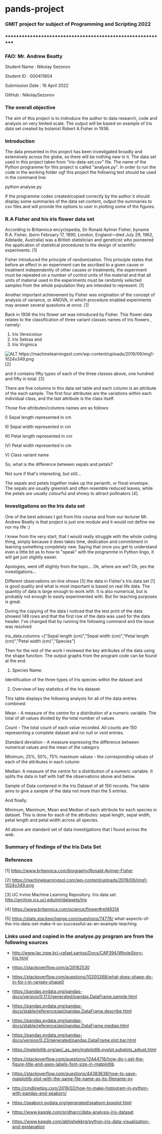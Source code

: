 # pands-project

### GMIT project for subject of Programming and Scripting 2022
### **********************************************************
### FAO: Mr. Andrew Beatty

Student Name        :      Nikolay Sezonov

Student ID          :      G00411604  

Submission Date     :      16 April 2022

GitHub              :      NikolaySezonov      


### The overall objective

The aim of this project is to indroduce the author to data research, code and analysis on very limited scale. The output will be based on example of Iris data set created by botanist Robert A.Fisher in 1936.

### Introduction

The data presented in this project has been investigated broadly and extensively across the globe, so there will be nothing new in it. The data set used in this project taken from "iris-data-set.csv" file. The name of the Python programme for this project is called "analyse.py". In order to run the code in the working folder ogf this project the following text should be used in the command line:

python analyse.py 

If the programme codes created/copied correctly by the author it should display some summaries of the data set content, output the summaries to csv files and will provide the options to user in plotting some of the figures.

### R.A Fisher and his iris flower data set

According to Britannica encyclopedia, Sir Ronald Aylmer Fisher, byname R.A. Fisher, (born February 17, 1890, London, England—died July 29, 1962, Adelaide, Australia) was a British statistician and geneticist who pioneered the application of statistical procedures to the design of scientific experiments. [1]

Fisher introduced the principle of randomization. This principle states that before an effect in an experiment can be ascribed to a given cause or treatment independently of other causes or treatments, the experiment must be repeated on a number of control units of the material and that all units of material used in the experiments must be randomly selected samples from the whole population they are intended to represent. [1]

Another important achievement by Fisher was origination of the concept of analysis of variance, or ANOVA, in which procedure enabled experiments may answer several questions at once. [1]

Back in 1936 the Iris flower set was introduced by Fisher. This flower data relates to the classification of three variant classes names of Iris flowers , namely:

1) Iris Versicolour 
2) Iris Setosa and
3) Iris Virginica

![ALT https://machinelearningsol.com/wp-content/uploads/2019/09/img1-1024x349.png ](https://machinelearningsol.com/wp-content/uploads/2019/09/img1-1024x349.png) [2]

and it contains fifty types of each of the three classes above, one hundred and fifty in total. [3]

There are five columns in this data set table and each column is an attribute of the each sample.
The first four attributes are the variations within each individual class, and the last attribute is the class itself. 

Those five attributes/columns names are as follows:

I)      Sepal length         represented in cm

II)     Sepal width          represented in cm

III)    Petal length         represented in cm

IV)     Petal width          represented in cm

V)      Class variant name

So, what is the difference between sepals and petals? 

Not sure if that's interesting, but still...

The sepals and petals together make up the perianth, or floral envelope. The sepals are usually greenish and often resemble reduced leaves, while the petals are usually colourful and showy to attract pollinators [4].

### Investigations on the Iris data set

One of the best advises I got from this course and from our lecturer Mr. Andrew Beatty is that project is just one module and it would not define me nor my life :) 

I knew from the very start, that I would really struggle with the whole coding thing, simply because it does takes time, dedication and commitment in learning something completely new. Saying that once you get to understand even a little bit as to how to "speak" with the programme in Python lingo, it will get just slightly easier.

Apologies, went off slightly from the topic... Ok, where are we? Oh, yes the investigations...

Different observations on-line shows [5] the data in Fisher's Iris data set [1] is good quality and what is most important is based on real life data. The quantity of data is large enough to work with.
It is also numerical, but is probably not enough to easily experimented with. But for teaching purposes is great.

During the copying of the data I noticed that the test print of the data showed 149 rows and that the first row of the data was used for the data header. 
I've changed that by running the following command and the issue was resolved

iris_data.columns =["Sepal length (cm)","Sepal width (cm)","Petal length (cm)","Petal width (cm)","Species"]

Then for the rest of the work I reviewed the key attributes of the data using the shape function. 
The output graphs from the program code can be found at the end.

1. Species Name:

Identification of the three types of Iris species within the dataset and 

2. Overview of key statistics of the Iris dataset:

This table displays the following analysis for all of the data entries combined:

Mean -              A measure of the centre for a distribution of a numeric variable. The total of all values divided by the total number of values

Count -             The total count of each value recorded. All counts are 150 representing a complete dataset and no null or void entries.

Standard deviation - A measure expressing the difference between numerical values and the mean of the category

Minimum, 25%, 50%, 75% maximum values - the corresponding values of each of the attributes in each column

Median: A measure of the centre for a distribution of a numeric variable. It splits the data in half with half the observations above and below.

Sample of Data contained in the Iris Dataset of all 150 records. The table aims to give a sample of the data not more than the 5 entries.

And finally.

Minimum, Maximum, Mean and Median of each attribute for each species in dataset. This is done for each of the attributes: sepal length, sepal width, petal length and petal width across all species.

All above are standard set of data investigations that I found across the web.

### Summary of findings of the Iris Data Set



### References

[1] https://www.britannica.com/biography/Ronald-Aylmer-Fisher

[2] https://machinelearningsol.com/wp-content/uploads/2019/09/img1-1024x349.png

[3] UC Irvine Machine Learning Repository. Iris data set. http://archive.ics.uci.edu/ml/datasets/Iris

[4] https://www.britannica.com/science/flower#ref49314

[5] https://stats.stackexchange.com/questions/74776/            what-aspects-of-the-iris-data-set-make-it-so-successful-as-an-example-teaching

### Links used and copied in the analyse.py program are from the following sources

* http://www.lac.inpe.br/~rafael.santos/Docs/CAP394/WholeStory-Iris.html

* https://stackoverflow.com/a/28162530

* https://stackoverflow.com/questions/10200268/what-does-shape-do-in-for-i-in-rangey-shape0

* https://pandas.pydata.org/pandas-docs/version/0.17.0/generated/pandas.DataFrame.sample.html

* https://pandas.pydata.org/pandas-docs/stable/reference/api/pandas.DataFrame.describe.html

* https://pandas.pydata.org/pandas-docs/stable/reference/api/pandas.DataFrame.median.html

* https://pandas.pydata.org/pandas-docs/version/0.23/generated/pandas.DataFrame.plot.bar.html

* https://matplotlib.org/api/_as_gen/matplotlib.pyplot.subplots_adjust.html

* https://stackoverflow.com/questions/12444716/how-do-i-set-the-figure-title-and-axes-labels-font-size-in-matplotlib

* https://stackoverflow.com/questions/44383638/how-to-save-matplotlib-plot-with-the-same-file-name-as-its-filename-py

* http://cmdlinetips.com/2019/02/how-to-make-histogram-in-python-with-pandas-and-seaborn/

* https://seaborn.pydata.org/generated/seaborn.boxplot.html

* https://www.kaggle.com/sridharcr/data-analysis-iris-dataset

* https://www.kaggle.com/abhishekkrg/python-iris-data-visualization-and-explanation



